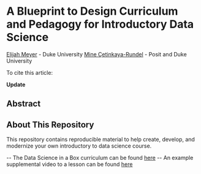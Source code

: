 # A Blueprint to Design Curriculum and Pedagogy for Introductory Data Science

[Elijah Meyer](https://elijahmeyer3.github.io/) - Duke University
[Mine Çetinkaya-Rundel](https://mine-cr.com/) - Posit and Duke University

To cite this article:

**Update** 

## Abstract 

## About This Repository 

This repository contains reproducible material to help create, develop, and modernize your own introductory to data science course. 

-- The Data Science in a Box curriculum can be found [here](https://datasciencebox.org/hello)
-- An example supplemental video to a lesson can be found [here](https://www.youtube.com/watch?v=Ux85eR3h9hw)


